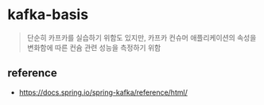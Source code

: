 # kafka-basis
> 단순히 카프카를 실습하기 위함도 있지만, 카프카 컨슈머 애플리케이션의 속성을 변화함에 따른 컨슘 관련 성능을 측정하기 위함

## reference
* https://docs.spring.io/spring-kafka/reference/html/